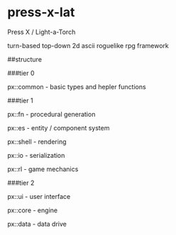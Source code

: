 # press-x-lat

Press X / Light-a-Torch

turn-based top-down 2d ascii roguelike rpg framework

##structure

###tier 0

px::common - basic types and hepler functions

###tier 1

px::fn - procedural generation

px::es - entity / component system

px::shell - rendering

px::io - serialization

px::rl - game mechanics

###tier 2

px::ui - user interface

px::core - engine

px::data - data drive

